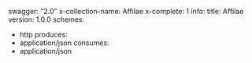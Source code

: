 swagger: "2.0"
x-collection-name: Affilae
x-complete: 1
info:
  title: Affilae
  version: 1.0.0
schemes:
- http
produces:
- application/json
consumes:
- application/json